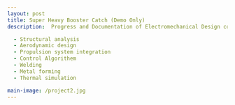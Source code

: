 ```yaml
---
layout: post
title: Super Heavy Booster Catch (Demo Only)
description:  Progress and Documentation of Electromechanical Design course.

  - Structural analysis
  - Aerodynamic design
  - Propulsion system integration
  - Control Algorithem 
  - Welding
  - Metal forming
  - Thermal simulation

main-image: /project2.jpg
---
```

